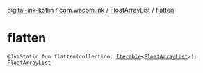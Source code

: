 [digital-ink-kotlin](../../index.md) / [com.wacom.ink](../index.md) / [FloatArrayList](index.md) / [flatten](./flatten.md)

# flatten

`@JvmStatic fun flatten(collection: `[`Iterable`](https://kotlinlang.org/api/latest/jvm/stdlib/kotlin.collections/-iterable/index.html)`<`[`FloatArrayList`](index.md)`>): `[`FloatArrayList`](index.md)